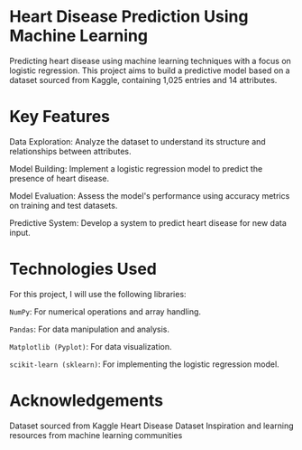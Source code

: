 # Heart Disease Prediction Using Machine Learning
Predicting heart disease using machine learning techniques with a focus on logistic regression. This project aims to build a predictive model based on a dataset sourced from Kaggle, containing 1,025 entries and 14 attributes.

# Key Features
Data Exploration: Analyze the dataset to understand its structure and relationships between attributes.

Model Building: Implement a logistic regression model to predict the presence of heart disease.

Model Evaluation: Assess the model's performance using accuracy metrics on training and test datasets.

Predictive System: Develop a system to predict heart disease for new data input.

# Technologies Used
For this project, I will use the following libraries:

`NumPy`: For numerical operations and array handling.

`Pandas`: For data manipulation and analysis.

`Matplotlib (Pyplot)`: For data visualization.

`scikit-learn (sklearn)`: For implementing the logistic regression model.

# Acknowledgements
Dataset sourced from Kaggle Heart Disease Dataset
Inspiration and learning resources from machine learning communities
